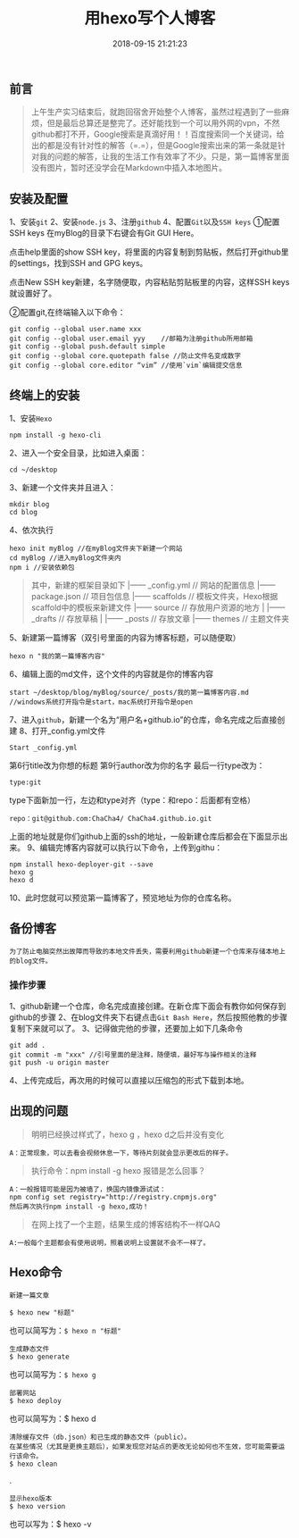 ﻿---
title: 用hexo写个人博客
date: 2018-09-15 21:21:23
list_number: false
tags: 
- hexo 
- git 
- github

---


## 前言
>上午生产实习结束后，就跑回宿舍开始整个人博客，虽然过程遇到了一些麻烦，但是最后总算还是整完了。还好能找到一个可以用外网的vpn，不然github都打不开，Google搜索是真滴好用！！百度搜索同一个关键词，给出的都是没有针对性的解答（=.=），但是Google搜索出来的第一条就是针对我的问题的解答，让我的生活工作有效率了不少。只是，第一篇博客里面没有图片，暂时还没学会在Markdown中插入本地图片。

## 安装及配置

1、安装`git`
2、安装`node.js`
3、注册`github`
4、配置`Git`以及`SSH keys`
①配置SSH keys
在myBlog的目录下右键会有Git GUI Here。

点击help里面的show SSH key，将里面的内容复制到剪贴板，然后打开github里的settings，找到SSH and GPG keys。

点击New SSH key新建，名字随便取，内容粘贴剪贴板里的内容，这样SSH keys就设置好了。

②配置git,在终端输入以下命令：

    git config --global user.name xxx
    git config --global user.email yyy    //邮箱为注册github所用邮箱
    git config --global push.default simple
    git config --global core.quotepath false //防止文件名变成数字
    git config --global core.editor “vim” //使用`vim`编辑提交信息

## 终端上的安装

1、安装`Hexo`

    npm install -g hexo-cli
2、进入一个安全目录，比如进入桌面：

    cd ~/desktop
3、新建一个文件夹并且进入：
    
    mkdir blog
    cd blog
4、依次执行

    hexo init myBlog //在myBlog文件夹下新建一个网站
    cd myBlog //进入myBlog文件夹内
    npm i //安装依赖包
    
>其中，新建的框架目录如下
|—— _config.yml             // 网站的配置信息
|—— package.json            // 项目包信息
|—— scaffolds               // 模板文件夹，Hexo根据scaffold中的模板来新建文件
|—— source                  // 存放用户资源的地方
|   |—— _drafts             // 存放草稿
|   |—— _posts              // 存放文章
|—— themes                  // 主题文件夹

5、新建第一篇博客（双引号里面的内容为博客标题，可以随便取）

    hexo n "我的第一篇博客内容"
6、编辑上面的md文件，这个文件的内容就是你的博客内容

    start ~/desktop/blog/myBlog/source/_posts/我的第一篇博客内容.md      //windows系统打开指令是start，mac系统打开指令是open
7、进入`github`，新建一个名为“用户名+github.io”的仓库，命名完成之后直接创建
8、打开_config.yml文件

    Start _config.yml

第6行title改为你想的标题
第9行author改为你的名字
最后一行type改为：
    
    type:git
type下面新加一行，左边和type对齐（type：和repo：后面都有空格）

    repo：git@github.com:ChaCha4/ ChaCha4.github.io.git
上面的地址就是你们github上面的ssh的地址，一般新建仓库后都会在下面显示出来。
9、编辑完博客内容就可以执行以下命令，上传到githu：

    npm install hexo-deployer-git --save
    hexo g
    hexo d
10、此时您就可以预览第一篇博客了，预览地址为你的仓库名称。
## 备份博客


    为了防止电脑突然出故障而导致的本地文件丢失，需要利用github新建一个仓库来存储本地上的blog文件。

### 操作步骤


1、github新建一个仓库，命名完成直接创建。在新仓库下面会有教你如何保存到github的步骤
2、在blog文件夹下右键点击`Git Bash Here`，然后按照他教的步骤复制下来就可以了。
3、记得做完他的步骤，还要加上如下几条命令

    git add . 
    git commit -m "xxx" //引号里面的是注释，随便填，最好写与操作相关的注释
    git push -u origin master
4、上传完成后，再次用的时候可以直接以压缩包的形式下载到本地。
## 出现的问题


>明明已经换过样式了，hexo g ，hexo d之后并没有变化

    A：正常现象，可以去看会视频休息一下，等待片刻就会显示更改后的样子。

>执行命令：npm install -g hexo 报错是怎么回事？

    A：一般报错可能是因为被墙了，换国内镜像源试试：
    npm config set registry="http://registry.cnpmjs.org"
    然后再次执行npm install -g hexo,成功！

>在网上找了一个主题，结果生成的博客结构不一样QAQ

    A:一般每个主题都会有使用说明，照着说明上设置就不会不一样了。
    
## Hexo命令


    新建一篇文章

    $ hexo new "标题"

也可以简写为：`$ hexo n "标题"`
    
    生成静态文件
    $ hexo generate
也可以简写为：`$ hexo g`

    部署网站
    $ hexo deploy

也可以简写为：$ hexo d

    清除缓存文件（db.json）和已生成的静态文件（public）。
    在某些情况（尤其是更换主题后），如果发现您对站点的更改无论如何也不生效，您可能需要运行该命令。
    $ hexo clean
   .
   
    显示hexo版本
    $ hexo version
    
也可以写为：$ hexo -v
